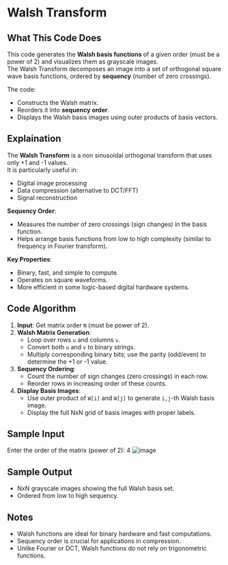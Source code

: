 # Walsh Transform

## What This Code Does

This code generates the **Walsh basis functions** of a given order (must be a power of 2) and visualizes them as grayscale images.  
The Walsh Transform decomposes an image into a set of orthogonal square wave basis functions, ordered by **sequency** (number of zero crossings).

The code:
- Constructs the Walsh matrix.
- Reorders it into **sequency order**.
- Displays the Walsh basis images using outer products of basis vectors.

## Explaination

The **Walsh Transform** is a non sinusoidal orthogonal transform that uses only +1 and -1 values.  
It is particularly useful in:
- Digital image processing
- Data compression (alternative to DCT/FFT)
- Signal reconstruction

**Sequency Order**:
- Measures the number of zero crossings (sign changes) in the basis function.
- Helps arrange basis functions from low to high complexity (similar to frequency in Fourier transform).

**Key Properties**:
- Binary, fast, and simple to compute.
- Operates on square waveforms.
- More efficient in some logic-based digital hardware systems.


## Code Algorithm

1. **Input**: Get matrix order `N` (must be power of 2).
2. **Walsh Matrix Generation**:
   - Loop over rows `u` and columns `v`.
   - Convert both `u` and `v` to binary strings.
   - Multiply corresponding binary bits; use the parity (odd/even) to determine the +1 or -1 value.
3. **Sequency Ordering**:
   - Count the number of sign changes (zero crossings) in each row.
   - Reorder rows in increasing order of these counts.
4. **Display Basis Images**:
   - Use outer product of `W[i]` and `W[j]` to generate `i,j`-th Walsh basis image.
   - Display the full NxN grid of basis images with proper labels.

## Sample Input

Enter the order of the matrix (power of 2): 4
![image](https://github.com/user-attachments/assets/1813592f-133a-405d-89a6-fcb15f4eca9a)

## Sample Output
- NxN grayscale images showing the full Walsh basis set.
- Ordered from low to high sequency.

## Notes

- Walsh functions are ideal for binary hardware and fast computations.
- Sequency order is crucial for applications in compression.
- Unlike Fourier or DCT, Walsh functions do not rely on trigonometric functions.
